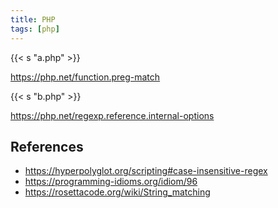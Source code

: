 ```yaml
---
title: PHP
tags: [php]
---
```


{{< s "a.php" >}}

<https://php.net/function.preg-match>

{{< s "b.php" >}}

<https://php.net/regexp.reference.internal-options>

## References

- <https://hyperpolyglot.org/scripting#case-insensitive-regex>
- <https://programming-idioms.org/idiom/96>
- <https://rosettacode.org/wiki/String_matching>
